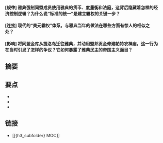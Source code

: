 #### [规律] 雅典强制同盟成员使用雅典的货币、度量衡和法庭，这背后隐藏着怎样的经济控制逻辑？为什么说“标准的统一”是建立霸权的关键一步？


#### [连接] 现代的“美元霸权”体系，与雅典当年的做法在哪些方面有惊人的相似之处？


#### [影响] 将同盟金库从提洛岛迁往雅典，并动用盟邦贡金修建帕特农神庙，这一行为在当时引发了怎样的争议？它如何暴露了雅典民主的帝国主义面目？


## 摘要


## 要点

- 
- 
- 

## 链接

- [[{h3_subfolder} MOC]]
